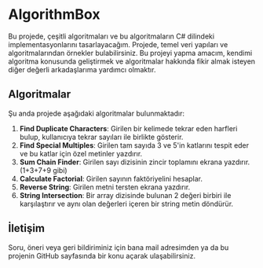 # AlgorithmBox

Bu projede, çeşitli algoritmaları ve bu algoritmaların C# dilindeki implementasyonlarını tasarlayacağım. Projede, temel veri yapıları ve algoritmalarından örnekler bulabilirsiniz. Bu projeyi yapma amacım, kendimi algoritma konusunda geliştirmek ve algoritmalar hakkında fikir almak isteyen diğer değerli arkadaşlarıma yardımcı olmaktır.

## Algoritmalar

Şu anda projede aşağıdaki algoritmalar bulunmaktadır:

1. **Find Duplicate Characters**: Girilen bir kelimede tekrar eden harfleri bulup, kullanıcıya tekrar sayıları ile birlikte gösterir.
2. **Find Special Multiples**: Girilen tam sayıda 3 ve 5'in katlarını tespit eder ve bu katlar için özel metinler yazdırır.
3. **Sum Chain Finder**: Girilen sayı dizisinin zincir toplamını ekrana yazdırır. (1+3+7+9 gibi)
4. **Calculate Factorial**: Girilen sayının faktöriyelini hesaplar.
5. **Reverse String**: Girilen metni tersten ekrana yazdırır.
6. **String Intersection**: Bir array dizisinde bulunan 2 değeri birbiri ile karşılaştırır ve aynı olan değerleri içeren bir string metin döndürür.

## İletişim

Soru, öneri veya geri bildiriminiz için bana mail adresimden ya da bu projenin GitHub sayfasında bir konu açarak ulaşabilirsiniz.
